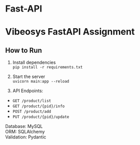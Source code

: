 # Fast-API

# Vibeosys FastAPI Assignment

## How to Run

1. Install dependencies  
   `pip install -r requirements.txt`

2. Start the server  
   `uvicorn main:app --reload`

3. API Endpoints:
- `GET /product/list`
- `GET /product/{pid}/info`
- `POST /product/add`
- `PUT /product/{pid}/update`

Database: MySQL  
ORM: SQLAlchemy  
Validation: Pydantic
